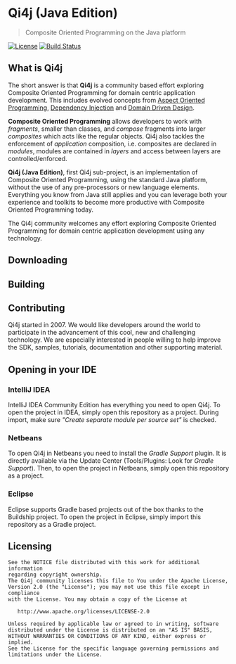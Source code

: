 # Qi4j (Java Edition)

> Composite Oriented Programming on the Java platform

[![License](https://img.shields.io/badge/License-Apache%202.0-blue.svg)](https://opensource.org/licenses/Apache-2.0)
[![Build Status](https://builds.apache.org/buildStatus/icon?job=Polygene(JavaEdition)-develop-java8-checkDists)](https://builds.apache.org/view/P/view/Polygene/job/Polygene(JavaEdition)-develop-java8-checkDists/)

## What is Qi4j

The short answer is that **Qi4j** is a community based effort exploring Composite Oriented Programming for
domain centric application development. This includes evolved concepts from
[Aspect Oriented Programming](https://en.wikipedia.org/wiki/Aspect-oriented_programming),
[Dependency Injection](https://en.wikipedia.org/wiki/Dependency_injection)
and [Domain Driven Design](https://en.wikipedia.org/wiki/Domain-driven_design).

**Composite Oriented Programming** allows developers to work with _fragments_, smaller than classes, and _compose_
fragments into larger _composites_ which acts like the regular objects. Qi4j also tackles the enforcement
of _application_ composition, i.e. composites are declared in _modules_, modules are contained in _layers_ and access
between layers are controlled/enforced.

**Qi4j (Java Edition)**, first Qi4j sub-project, is an implementation of Composite Oriented
Programming, using the standard Java platform, without the use of any pre-processors or new language elements.
Everything you know from Java still applies and you can leverage both your experience and toolkits to become more
productive with Composite Oriented Programming today.

The Qi4j community welcomes any effort exploring Composite Oriented Programming for domain centric
application development using any technology.

## Downloading


## Building


## Contributing

Qi4j started in 2007. 
We would like developers around the world to participate in the advancement of this
cool, new and challenging technology. We are especially interested in
people willing to help improve the SDK, samples, tutorials, documentation
and other supporting material.


## Opening in your IDE

### IntelliJ IDEA

IntelliJ IDEA Community Edition has everything you need to open Qi4j.
To open the project in IDEA, simply open this repository as a project.
During import, make sure *"Create separate module per source set"* is checked.

### Netbeans

To open Qi4j in Netbeans you need to install the _Gradle Support_ plugin.
It is directly available via the Update Center (Tools/Plugins: Look for _Gradle Support_).
Then, to open the project in Netbeans, simply open this repository as a project.

### Eclipse

Eclipse supports Gradle based projects out of the box thanks to the Buildship project.
To open the project in Eclipse, simply import this repository as a Gradle project.

## Licensing

    See the NOTICE file distributed with this work for additional information 
    regarding copyright ownership.
    The Qi4j community licenses this file to You under the Apache License, 
    Version 2.0 (the "License"); you may not use this file except in compliance 
    with the License. You may obtain a copy of the License at

       http://www.apache.org/licenses/LICENSE-2.0

    Unless required by applicable law or agreed to in writing, software
    distributed under the License is distributed on an "AS IS" BASIS,
    WITHOUT WARRANTIES OR CONDITIONS OF ANY KIND, either express or implied.
    See the License for the specific language governing permissions and
    limitations under the License.


